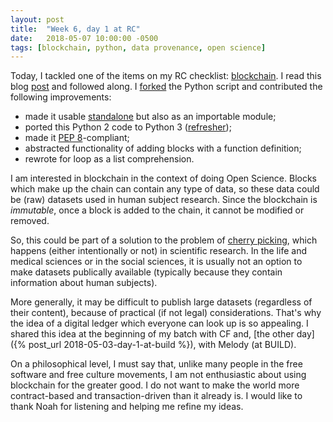 ```yaml
---
layout: post
title:  "Week 6, day 1 at RC"
date:   2018-05-07 10:00:00 -0500
tags: [blockchain, python, data provenance, open science]
---
```

Today, I tackled one of the items on my RC checklist:
[blockchain](https://en.wikipedia.org/wiki/Blockchain). I read this blog
[post](https://medium.com/crypto-currently/lets-build-the-tiniest-blockchain-e70965a248b)
and followed along. I
[forked](https://gist.github.com/mkcor/d68dc506ee40651fcba610db00b5e676) the
Python script and contributed the following improvements:

* made it usable [standalone](https://www.python.org/dev/peps/pep-0299/) but
also as an importable module;
* ported this Python 2 code to Python 3
([refresher](http://www.diveintopython3.net/porting-code-to-python-3-with-2to3.html));
* made it [PEP 8](https://www.python.org/dev/peps/pep-0008/)-compliant;
* abstracted functionality of adding blocks with a function definition;
* rewrote for loop as a list comprehension.

I am interested in blockchain in the context of doing Open Science. Blocks
which make up the chain can contain any type of data, so these data could be
(raw) datasets used in human subject research. Since the blockchain is
*immutable*, once a block is added to the chain, it cannot be modified or
removed.

So, this could be part of a solution to the problem of
[cherry picking](https://en.wikipedia.org/wiki/Cherry_picking), which happens
(either intentionally or not) in scientific research. In the life and medical
sciences or in the social sciences, it is usually not an option to make
datasets publically available (typically because they contain information about
human subjects).

More generally, it may be difficult to publish large datasets (regardless of
their content), because of practical (if not legal) considerations. That's why
the idea of a digital ledger which everyone can look up is so appealing. I
shared this idea at the beginning of my batch with CF and,
[the other day]({% post_url 2018-05-03-day-1-at-build %}), with Melody (at
BUILD).

On a philosophical level, I must say that, unlike many people in the free
software and free culture movements, I am not enthusiastic about using
blockchain for the greater good. I do not want to make the world more
contract-based and transaction-driven than it already is. I would like to thank
Noah for listening and helping me refine my ideas.

